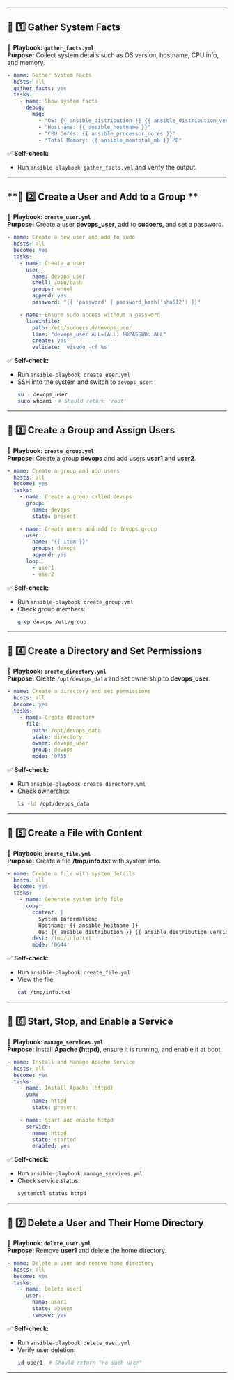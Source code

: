 
---

## **🔹 1️⃣ Gather System Facts**
📜 **Playbook: `gather_facts.yml`**  
**Purpose:** Collect system details such as OS version, hostname, CPU info, and memory.  
```yaml
- name: Gather System Facts
  hosts: all
  gather_facts: yes
  tasks:
    - name: Show system facts
      debug:
        msg:
          - "OS: {{ ansible_distribution }} {{ ansible_distribution_version }}"
          - "Hostname: {{ ansible_hostname }}"
          - "CPU Cores: {{ ansible_processor_cores }}"
          - "Total Memory: {{ ansible_memtotal_mb }} MB"
```
✅ **Self-check:**  
- Run `ansible-playbook gather_facts.yml` and verify the output.

---

## **🔹 2️⃣ Create a User and Add to a Group **
📜 **Playbook: `create_user.yml`**  
**Purpose:** Create a user **devops_user**, add to **sudoers**, and set a password.  
```yaml
- name: Create a new user and add to sudo
  hosts: all
  become: yes
  tasks:
    - name: Create a user
      user:
        name: devops_user
        shell: /bin/bash
        groups: wheel
        append: yes
        password: "{{ 'password' | password_hash('sha512') }}"

    - name: Ensure sudo access without a password
      lineinfile:
        path: /etc/sudoers.d/devops_user
        line: "devops_user ALL=(ALL) NOPASSWD: ALL"
        create: yes
        validate: 'visudo -cf %s'
```
✅ **Self-check:**  
- Run `ansible-playbook create_user.yml`  
- SSH into the system and switch to `devops_user`:  
  ```sh
  su - devops_user
  sudo whoami  # Should return 'root'
  ```

---

## **🔹 3️⃣ Create a Group and Assign Users**
📜 **Playbook: `create_group.yml`**  
**Purpose:** Create a group **devops** and add users **user1** and **user2**.  
```yaml
- name: Create a group and add users
  hosts: all
  become: yes
  tasks:
    - name: Create a group called devops
      group:
        name: devops
        state: present

    - name: Create users and add to devops group
      user:
        name: "{{ item }}"
        groups: devops
        append: yes
      loop:
        - user1
        - user2
```
✅ **Self-check:**  
- Run `ansible-playbook create_group.yml`  
- Check group members:  
  ```sh
  grep devops /etc/group
  ```

---

## **🔹 4️⃣ Create a Directory and Set Permissions**
📜 **Playbook: `create_directory.yml`**  
**Purpose:** Create `/opt/devops_data` and set ownership to **devops_user**.  
```yaml
- name: Create a directory and set permissions
  hosts: all
  become: yes
  tasks:
    - name: Create directory
      file:
        path: /opt/devops_data
        state: directory
        owner: devops_user
        group: devops
        mode: '0755'
```
✅ **Self-check:**  
- Run `ansible-playbook create_directory.yml`  
- Check ownership:  
  ```sh
  ls -ld /opt/devops_data
  ```

---

## **🔹 5️⃣ Create a File with Content**
📜 **Playbook: `create_file.yml`**  
**Purpose:** Create a file **/tmp/info.txt** with system info.  
```yaml
- name: Create a file with system details
  hosts: all
  become: yes
  tasks:
    - name: Generate system info file
      copy:
        content: |
          System Information:
          Hostname: {{ ansible_hostname }}
          OS: {{ ansible_distribution }} {{ ansible_distribution_version }}
        dest: /tmp/info.txt
        mode: '0644'
```
✅ **Self-check:**  
- Run `ansible-playbook create_file.yml`  
- View the file:  
  ```sh
  cat /tmp/info.txt
  ```

---

## **🔹 6️⃣ Start, Stop, and Enable a Service**
📜 **Playbook: `manage_services.yml`**  
**Purpose:** Install **Apache (httpd)**, ensure it is running, and enable it at boot.  
```yaml
- name: Install and Manage Apache Service
  hosts: all
  become: yes
  tasks:
    - name: Install Apache (httpd)
      yum:
        name: httpd
        state: present

    - name: Start and enable httpd
      service:
        name: httpd
        state: started
        enabled: yes
```
✅ **Self-check:**  
- Run `ansible-playbook manage_services.yml`  
- Check service status:  
  ```sh
  systemctl status httpd
  ```

---

## **🔹 7️⃣ Delete a User and Their Home Directory**
📜 **Playbook: `delete_user.yml`**  
**Purpose:** Remove **user1** and delete the home directory.  
```yaml
- name: Delete a user and remove home directory
  hosts: all
  become: yes
  tasks:
    - name: Delete user1
      user:
        name: user1
        state: absent
        remove: yes
```
✅ **Self-check:**  
- Run `ansible-playbook delete_user.yml`  
- Verify user deletion:  
  ```sh
  id user1  # Should return "no such user"
  ```

---
